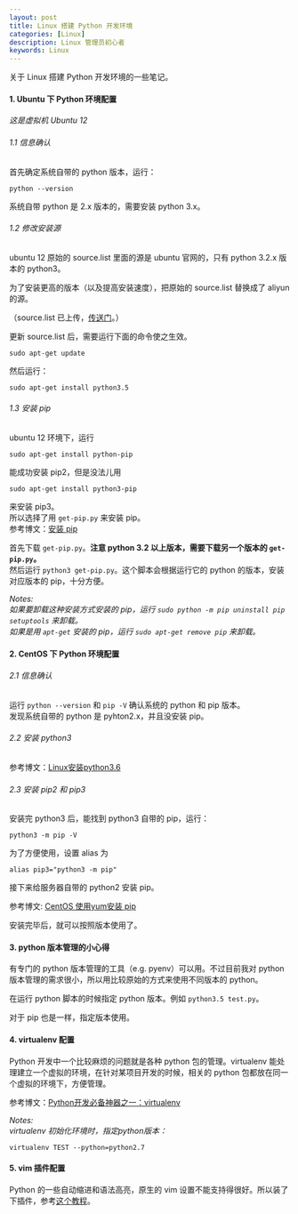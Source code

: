 ```yaml
---
layout: post
title: Linux 搭建 Python 开发环境
categories: [Linux]
description: Linux 管理员初心者
keywords: Linux
---
```


关于 Linux 搭建 Python 开发环境的一些笔记。


#### 1. Ubuntu 下 Python 环境配置
*这是虚拟机 Ubuntu 12*


###### 1.1 信息确认
首先确定系统自带的 python 版本，运行：
```
python --version
```
系统自带 python 是 2.x 版本的，需要安装 python 3.x。<br>

###### 1.2 修改安装源
ubuntu 12 原始的 source.list 里面的源是 ubuntu 官网的，只有 python 3.2.x 版本的 python3。<br>

为了安装更高的版本（以及提高安装速度），把原始的 source.list 替换成了 aliyun 的源。<br>

（source.list 已上传，[传送门](https://gist.github.com/Miopas/d324d50b0db4687dc265d3371697538b.js)。）<br>

更新 source.list 后，需要运行下面的命令使之生效。
```
sudo apt-get update
```

然后运行：
```
sudo apt-get install python3.5
```

###### 1.3 安装 pip
ubuntu 12 环境下，运行
```
sudo apt-get install python-pip
```
能成功安装 pip2，但是没法儿用
```
sudo apt-get install python3-pip
```
来安装 pip3。<br>
所以选择了用 `get-pip.py` 来安装 pip。<br>
参考博文：[安装 pip](https://pip-cn.readthedocs.io/en/latest/installing.html)<br>

首先下载 `get-pip.py`。**注意 python 3.2 以上版本，需要下载另一个版本的 `get-pip.py`。** <br>
然后运行 `python3 get-pip.py`。这个脚本会根据运行它的 python 的版本，安装对应版本的 pip，十分方便。


*Notes:*<br>
*如果要卸载这种安装方式安装的 pip，运行 `sudo python -m pip uninstall pip setuptools` 来卸载。*<br>
*如果是用 `apt-get` 安装的 pip，运行 `sudo apt-get remove pip` 来卸载。*<br>


#### 2. CentOS 下 Python 环境配置

###### 2.1 信息确认
运行 `python --version` 和 `pip -V` 确认系统的 python 和 pip 版本。<br>
发现系统自带的 python 是 pyhton2.x，并且没安装 pip。

###### 2.2 安装 python3

参考博文：[Linux安装python3.6](https://www.cnblogs.com/kimyeee/p/7250560.html)

###### 2.3 安装 pip2 和 pip3

安装完 python3 后，能找到 python3 自带的 pip，运行：
```
python3 -m pip -V 
```

为了方便使用，设置 alias 为
```
alias pip3="python3 -m pip"
```

接下来给服务器自带的 python2 安装 pip。<br>

参考博文: [CentOS 使用yum安装 pip](https://www.jianshu.com/p/df3bb8e2b1c3) <br>

安装完毕后，就可以按照版本使用了。

#### 3. python 版本管理的小心得
有专门的 python 版本管理的工具（e.g. pyenv）可以用。不过目前我对 python 版本管理的需求很小，所以用比较原始的方式来使用不同版本的 python。<br>

在运行 python 脚本的时候指定 python 版本。例如 `python3.5 test.py`。<br>

对于 pip 也是一样，指定版本使用。<br>

#### 4. virtualenv 配置
Python 开发中一个比较麻烦的问题就是各种 python 包的管理。virtualenv 能处理建立一个虚拟的环境，在针对某项目开发的时候，相关的 python 包都放在同一个虚拟的环境下，方便管理。<br>

参考博文：[Python开发必备神器之一：virtualenv](http://codingpy.com/article/virtualenv-must-have-tool-for-python-development/)


*Notes:*<br>
*virtualenv 初始化环境时，指定python版本：*
```
virtualenv TEST --python=python2.7
```

#### 5. vim 插件配置
Python 的一些自动缩进和语法高亮，原生的 vim 设置不能支持得很好。所以装了下插件，参考[这个教程](https://segmentfault.com/a/1190000003962806)。
